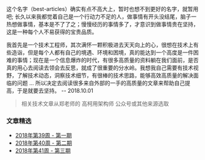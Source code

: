 
这个名字（best-articles）确实有点不高大上，暂时也想不到更好的名字，就暂用吧; 长久以来我都觉着自己是一个行动力不足的人，做事情有开头没结尾，脑子一热想做事情，基本是不了了之；慢慢经历的事情多了，才意识到做事情贵在坚持，这是一种每个人不易获得的宝贵品质。

我首先是一个技术工程师，其次满怀一颗积极进去天天向上的心，很想在技术上有些造诣，但是每个人都有自己的境遇、环境和困境，真的能达到一个高度是一件困难的事情；现在是一个信息爆炸的时代，有很多高质量的资料躺在我们面前，是否真的用心去阅读去领会去反思，就成了很重要的分水岭。我想我自己需要有技术视野，了解技术动态，洞察技术细节，有很棒的技术思路，能够高效高质量的解决面临的问题 ... 所以决定去阅读很多来自外部的一手的高质量的文章来帮助自己提高，于是就要去坚持。  -- 2018.10.01

> 相关技术文章从郑老师的 高柯用架构师 公众号或其他来源选取

### 文章精选

- [2018年第39周 - 第一期](2018w39.md)
- [2018年第40周 - 第二期](2018w40.md)
- [2018年第41周 - 第三期](2018w41.md)
